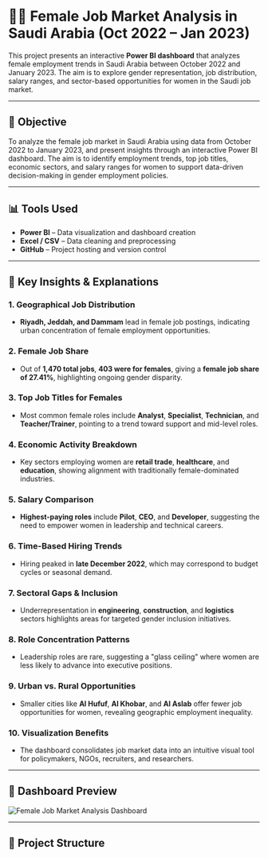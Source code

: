 
# 👩‍💼 Female Job Market Analysis in Saudi Arabia (Oct 2022 – Jan 2023)

This project presents an interactive **Power BI dashboard** that analyzes female employment trends in Saudi Arabia between October 2022 and January 2023. The aim is to explore gender representation, job distribution, salary ranges, and sector-based opportunities for women in the Saudi job market.

---

## 🎯 Objective

To analyze the female job market in Saudi Arabia using data from October 2022 to January 2023, and present insights through an interactive Power BI dashboard. The aim is to identify employment trends, top job titles, economic sectors, and salary ranges for women to support data-driven decision-making in gender employment policies.

---

## 📊 Tools Used

- **Power BI** – Data visualization and dashboard creation
- **Excel / CSV** – Data cleaning and preprocessing
- **GitHub** – Project hosting and version control

---

## 🔑 Key Insights & Explanations

### 1. Geographical Job Distribution
- **Riyadh, Jeddah, and Dammam** lead in female job postings, indicating urban concentration of female employment opportunities.

### 2. Female Job Share
- Out of **1,470 total jobs**, **403 were for females**, giving a **female job share of 27.41%**, highlighting ongoing gender disparity.

### 3. Top Job Titles for Females
- Most common female roles include **Analyst**, **Specialist**, **Technician**, and **Teacher/Trainer**, pointing to a trend toward support and mid-level roles.

### 4. Economic Activity Breakdown
- Key sectors employing women are **retail trade**, **healthcare**, and **education**, showing alignment with traditionally female-dominated industries.

### 5. Salary Comparison
- **Highest-paying roles** include **Pilot**, **CEO**, and **Developer**, suggesting the need to empower women in leadership and technical careers.

### 6. Time-Based Hiring Trends
- Hiring peaked in **late December 2022**, which may correspond to budget cycles or seasonal demand.

### 7. Sectoral Gaps & Inclusion
- Underrepresentation in **engineering**, **construction**, and **logistics** sectors highlights areas for targeted gender inclusion initiatives.

### 8. Role Concentration Patterns
- Leadership roles are rare, suggesting a "glass ceiling" where women are less likely to advance into executive positions.

### 9. Urban vs. Rural Opportunities
- Smaller cities like **Al Hufuf**, **Al Khobar**, and **Al Aslab** offer fewer job opportunities for women, revealing geographic employment inequality.

### 10. Visualization Benefits
- The dashboard consolidates job market data into an intuitive visual tool for policymakers, NGOs, recruiters, and researchers.

---

## 📌 Dashboard Preview

![Female Job Market Analysis Dashboard](Female%20job%20market%20analysis.PNG)

---

## 📁 Project Structure

